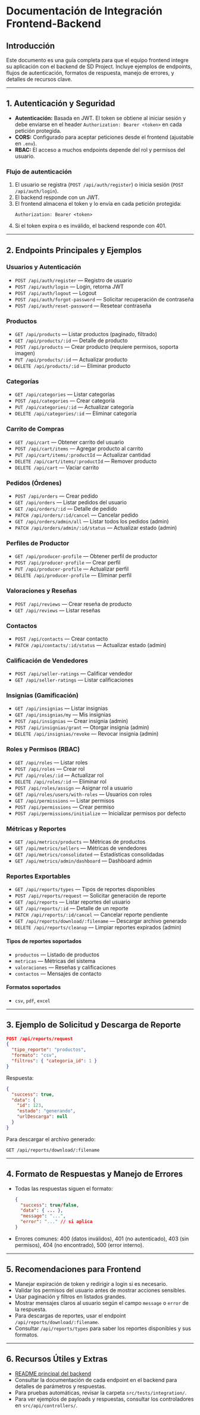# Documentación de Integración Frontend-Backend

## Introducción
Este documento es una guía completa para que el equipo frontend integre su aplicación con el backend de SD Project. Incluye ejemplos de endpoints, flujos de autenticación, formatos de respuesta, manejo de errores, y detalles de recursos clave.

---

## 1. Autenticación y Seguridad
- **Autenticación:** Basada en JWT. El token se obtiene al iniciar sesión y debe enviarse en el header `Authorization: Bearer <token>` en cada petición protegida.
- **CORS:** Configurado para aceptar peticiones desde el frontend (ajustable en `.env`).
- **RBAC:** El acceso a muchos endpoints depende del rol y permisos del usuario.

### Flujo de autenticación
1. El usuario se registra (`POST /api/auth/register`) o inicia sesión (`POST /api/auth/login`).
2. El backend responde con un JWT.
3. El frontend almacena el token y lo envía en cada petición protegida:
   ```http
   Authorization: Bearer <token>
   ```
4. Si el token expira o es inválido, el backend responde con 401.

---

## 2. Endpoints Principales y Ejemplos

### Usuarios y Autenticación
- `POST /api/auth/register` — Registro de usuario
- `POST /api/auth/login` — Login, retorna JWT
- `POST /api/auth/logout` — Logout
- `POST /api/auth/forgot-password` — Solicitar recuperación de contraseña
- `POST /api/auth/reset-password` — Resetear contraseña

### Productos
- `GET /api/products` — Listar productos (paginado, filtrado)
- `GET /api/products/:id` — Detalle de producto
- `POST /api/products` — Crear producto (requiere permisos, soporta imagen)
- `PUT /api/products/:id` — Actualizar producto
- `DELETE /api/products/:id` — Eliminar producto

### Categorías
- `GET /api/categories` — Listar categorías
- `POST /api/categories` — Crear categoría
- `PUT /api/categories/:id` — Actualizar categoría
- `DELETE /api/categories/:id` — Eliminar categoría

### Carrito de Compras
- `GET /api/cart` — Obtener carrito del usuario
- `POST /api/cart/items` — Agregar producto al carrito
- `PUT /api/cart/items/:productId` — Actualizar cantidad
- `DELETE /api/cart/items/:productId` — Remover producto
- `DELETE /api/cart` — Vaciar carrito

### Pedidos (Órdenes)
- `POST /api/orders` — Crear pedido
- `GET /api/orders` — Listar pedidos del usuario
- `GET /api/orders/:id` — Detalle de pedido
- `PATCH /api/orders/:id/cancel` — Cancelar pedido
- `GET /api/orders/admin/all` — Listar todos los pedidos (admin)
- `PATCH /api/orders/admin/:id/status` — Actualizar estado (admin)

### Perfiles de Productor
- `GET /api/producer-profile` — Obtener perfil de productor
- `POST /api/producer-profile` — Crear perfil
- `PUT /api/producer-profile` — Actualizar perfil
- `DELETE /api/producer-profile` — Eliminar perfil

### Valoraciones y Reseñas
- `POST /api/reviews` — Crear reseña de producto
- `GET /api/reviews` — Listar reseñas

### Contactos
- `POST /api/contacts` — Crear contacto
- `PATCH /api/contacts/:id/status` — Actualizar estado (admin)

### Calificación de Vendedores
- `POST /api/seller-ratings` — Calificar vendedor
- `GET /api/seller-ratings` — Listar calificaciones

### Insignias (Gamificación)
- `GET /api/insignias` — Listar insignias
- `GET /api/insignias/my` — Mis insignias
- `POST /api/insignias` — Crear insignia (admin)
- `POST /api/insignias/grant` — Otorgar insignia (admin)
- `DELETE /api/insignias/revoke` — Revocar insignia (admin)

### Roles y Permisos (RBAC)
- `GET /api/roles` — Listar roles
- `POST /api/roles` — Crear rol
- `PUT /api/roles/:id` — Actualizar rol
- `DELETE /api/roles/:id` — Eliminar rol
- `POST /api/roles/assign` — Asignar rol a usuario
- `GET /api/roles/users/with-roles` — Usuarios con roles
- `GET /api/permissions` — Listar permisos
- `POST /api/permissions` — Crear permiso
- `POST /api/permissions/initialize` — Inicializar permisos por defecto

### Métricas y Reportes
- `GET /api/metrics/products` — Métricas de productos
- `GET /api/metrics/sellers` — Métricas de vendedores
- `GET /api/metrics/consolidated` — Estadísticas consolidadas
- `GET /api/metrics/admin/dashboard` — Dashboard admin

### Reportes Exportables
- `GET /api/reports/types` — Tipos de reportes disponibles
- `POST /api/reports/request` — Solicitar generación de reporte
- `GET /api/reports` — Listar reportes del usuario
- `GET /api/reports/:id` — Detalle de un reporte
- `PATCH /api/reports/:id/cancel` — Cancelar reporte pendiente
- `GET /api/reports/download/:filename` — Descargar archivo generado
- `DELETE /api/reports/cleanup` — Limpiar reportes expirados (admin)

#### Tipos de reportes soportados
- `productos` — Listado de productos
- `metricas` — Métricas del sistema
- `valoraciones` — Reseñas y calificaciones
- `contactos` — Mensajes de contacto

#### Formatos soportados
- `csv`, `pdf`, `excel`

---

## 3. Ejemplo de Solicitud y Descarga de Reporte
```json
POST /api/reports/request
{
  "tipo_reporte": "productos",
  "formato": "csv",
  "filtros": { "categoria_id": 1 }
}
```
Respuesta:
```json
{
  "success": true,
  "data": {
    "id": 123,
    "estado": "generando",
    "urlDescarga": null
  }
}
```
Para descargar el archivo generado:
```
GET /api/reports/download/:filename
```

---

## 4. Formato de Respuestas y Manejo de Errores
- Todas las respuestas siguen el formato:
  ```json
  {
    "success": true/false,
    "data": { ... },
    "message": "...",
    "error": "..." // si aplica
  }
  ```
- Errores comunes: 400 (datos inválidos), 401 (no autenticado), 403 (sin permisos), 404 (no encontrado), 500 (error interno).

---

## 5. Recomendaciones para Frontend
- Manejar expiración de token y redirigir a login si es necesario.
- Validar los permisos del usuario antes de mostrar acciones sensibles.
- Usar paginación y filtros en listados grandes.
- Mostrar mensajes claros al usuario según el campo `message` o `error` de la respuesta.
- Para descargas de reportes, usar el endpoint `/api/reports/download/:filename`.
- Consultar `/api/reports/types` para saber los reportes disponibles y sus formatos.

---

## 6. Recursos Útiles y Extras
- [README principal del backend](../README.md)
- Consultar la documentación de cada endpoint en el backend para detalles de parámetros y respuestas.
- Para pruebas automáticas, revisar la carpeta `src/tests/integration/`.
- Para ver ejemplos de payloads y respuestas, consultar los controladores en `src/api/controllers/`.


